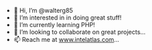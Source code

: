 - 👋 Hi, I’m @walterg85
- 👀 I’m interested in in doing great stuff!
- 🌱 I’m currently learning PHP!
- 💞️ I’m looking to collaborate on great projects...
- 📫 Reach me at www.intelatlas.com...


